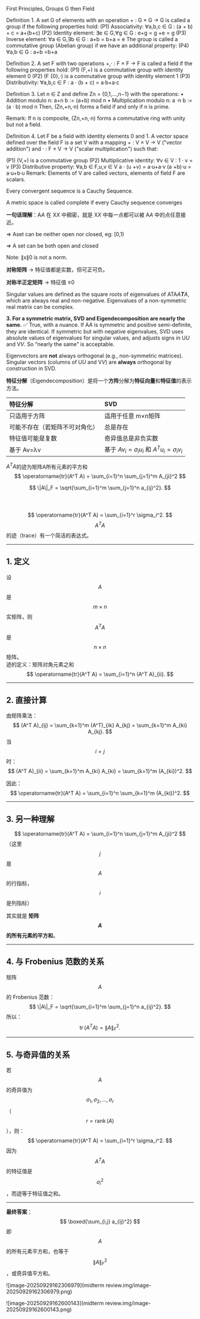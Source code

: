First Principles, Groups G then Field



 Definition 1. A set G of elements with an operation + : G × G → G is called a group if the following properties hold: (P1) Associativity: ∀a,b,c ∈ G : (a + b) + c = a+(b+c) (P2) Identity element: ∃e ∈ G,∀g ∈ G : e+g = g +e = g (P3) Inverse element: ∀a ∈ G,∃b ∈ G : a+b = b+a = e The group is called a commutative group (Abelian group) if we have an additional property: (P4) ∀a,b ∈ G : a+b =b+a





Definition 2. A set F with two operations +,· : F × F → F is called a field if the following properties hold: (P1) (F,+) is a commutative group with identity element 0 (P2) (F \{0},·) is a commutative group with identity element 1 (P3) Distributivity: ∀a,b,c ∈ F : a · (b + c) = a·b+a·c



 Definition 3. Let n ∈ Z and define Zn = {0,1,...,n−1} with the operations: • Addition modulo n: a+n b := (a+b) mod n • Multiplication modulo n: a ·n b := (a · b) mod n Then, (Zn,+n,·n) forms a field if and only if n is prime.



 Remark: If n is composite, (Zn,+n,·n) forms a commutative ring with unity but not a field.



Definition 4. Let F be a field with identity elements 0 and 1. A vector space defined over the field F is a set V with a mapping + : V × V → V ("vector addition") and · : F × V → V ("scalar multiplication") such that:

(P1) (V,+) is a commutative group (P2) Multiplicative identity: ∀v ∈ V : 1 · v = v (P3) Distributive property: ∀a,b ∈ F,u,v ∈ V a · (u +v) = a·u+a·v (a +b)·u = a·u+b·u Remark: Elements of V are called vectors, elements of field F are scalars.



Every convergent sequence is a Cauchy Sequence.





 A metric space is called complete if every Cauchy sequence converges



**一句话理解**：A*A* 在 X*X* 中稠密，就是 X*X* 中每一点都可以被 A*A* 中的点任意接近。



 => Aset can be neither open nor closed, eg: [0,1)

 => A set can be both open and closed





 Note: ∥x∥0 is not a norm.



**对称矩阵** → 特征值都是实数，但可正可负。



**对称半正定矩阵** → 特征值 ≥0

Singular values are defined as the square roots of eigenvalues of ATA*A**T**A*, which are always real and non-negative. Eigenvalues of a non-symmetric real matrix can be complex.

**3. For a symmetric matrix, SVD and Eigendecomposition are nearly the same.**
✅ True, with a nuance.
If A*A* is symmetric and positive semi-definite, they are identical. If symmetric but with negative eigenvalues, SVD uses absolute values of eigenvalues for singular values, and adjusts signs in U*U* and V*V*. So “nearly the same” is acceptable.

Eigenvectors are **not** always orthogonal (e.g., non-symmetric matrices). Singular vectors (columns of U*U* and V*V*) are **always** orthogonal by construction in SVD.



**特征分解**（Eigendecomposition）是将一个**方阵**分解为**特征向量**和**特征值**的表示方法。

| 特征分解                       | SVD                                     |
| :----------------------------- | :-------------------------------------- |
| 只适用于方阵                   | 适用于任意 m×n矩阵                      |
| 可能不存在（若矩阵不可对角化） | 总是存在                                |
| 特征值可能是复数               | 奇异值总是非负实数                      |
| 基于 Av=λv                     | 基于 $Av_i=σ_iu_i$ 和 $A^{T}u_i=σ_iv_i$ |





$A^{T}A$的迹为矩阵A所有元素的平方和
$$
\operatorname{tr}(A^T A) = \sum_{i=1}^n \sum_{j=1}^m A_{ji}^2
$$

$$
\|A\|_F = \sqrt{\sum_{i=1}^m \sum_{j=1}^n a_{ij}^2}.
$$

​				
​				
$$
\operatorname{tr}(A^T A) = \sum_{i=1}^r \sigma_i^2.
$$
$$ A^T A $$ 的迹（trace）有一个简洁的表达式。

---

## 1. 定义

设 $$ A $$ 是 $$ m \times n $$ 实矩阵，则 $$ A^T A $$ 是 $$ n \times n $$ 矩阵。  
迹的定义：矩阵对角元素之和  
$$
\operatorname{tr}(A^T A) = \sum_{i=1}^n (A^T A)_{ii}.
$$

---

## 2. 直接计算

由矩阵乘法：
$$
(A^T A)_{ij} = \sum_{k=1}^m (A^T)_{ik} A_{kj} = \sum_{k=1}^m A_{ki} A_{kj}.
$$
当 $$ i = j $$ 时：
$$
(A^T A)_{ii} = \sum_{k=1}^m A_{ki} A_{ki} = \sum_{k=1}^m (A_{ki})^2.
$$

因此：
$$
\operatorname{tr}(A^T A) = \sum_{i=1}^n \sum_{k=1}^m (A_{ki})^2.
$$

---

## 3. 另一种理解

$$
\operatorname{tr}(A^T A) = \sum_{i=1}^n \sum_{j=1}^m A_{ji}^2
$$
（这里 $$ j $$ 是 $$ A $$ 的行指标，$$ i $$ 是列指标）

其实就是 **矩阵 $$ A $$ 的所有元素的平方和**。

---

## 4. 与 Frobenius 范数的关系

矩阵 $$ A $$ 的 Frobenius 范数：
$$
\|A\|_F = \sqrt{\sum_{i=1}^m \sum_{j=1}^n a_{ij}^2}.
$$
所以：
$$
\operatorname{tr}(A^T A) = \|A\|_F^2.
$$

---

## 5. 与奇异值的关系

若 $$ A $$ 的奇异值为 $$ \sigma_1, \sigma_2, \dots, \sigma_r $$（$$ r = \operatorname{rank}(A) $$），则：
$$
\operatorname{tr}(A^T A) = \sum_{i=1}^r \sigma_i^2.
$$
因为 $$ A^T A $$ 的特征值是 $$ \sigma_i^2 $$，而迹等于特征值之和。

---

**最终答案**：
$$
\boxed{\sum_{i,j} a_{ij}^2}
$$
即 $$ A $$ 的所有元素平方和，也等于 $$ \|A\|_F^2 $$，或奇异值平方和。

![image-20250929162306979](midterm review.img/image-20250929162306979.png)

![image-20250929162600143](midterm review.img/image-20250929162600143.png)